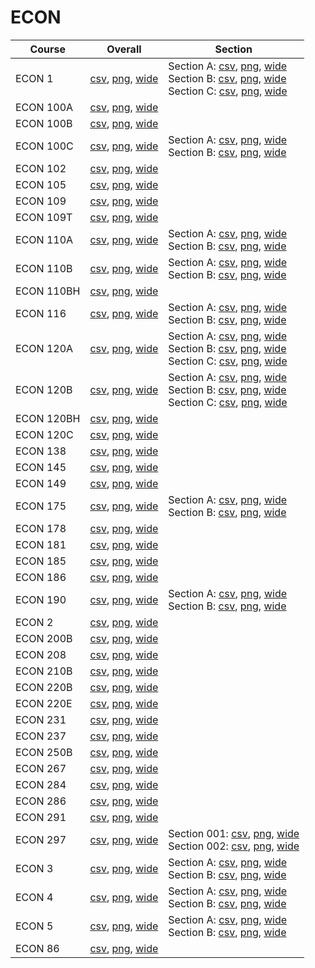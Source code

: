 # ECON

| Course | Overall | Section |
| ------ | ------- | ------- |
| ECON 1 | [csv](https://github.com/UCSD-Historical-Enrollment-Data/2025Winter/blob/main/overall/ECON%201.csv), [png](https://raw.githubusercontent.com/UCSD-Historical-Enrollment-Data/2025Winter/main/plot_overall/ECON%201.png), [wide](https://raw.githubusercontent.com/UCSD-Historical-Enrollment-Data/2025Winter/main/plot_overall_wide/ECON%201.png) | Section A: [csv](https://github.com/UCSD-Historical-Enrollment-Data/2025Winter/blob/main/section/ECON%201_A.csv), [png](https://raw.githubusercontent.com/UCSD-Historical-Enrollment-Data/2025Winter/main/plot_section/ECON%201_A.png), [wide](https://raw.githubusercontent.com/UCSD-Historical-Enrollment-Data/2025Winter/main/plot_section_wide/ECON%201_A.png)<br>Section B: [csv](https://github.com/UCSD-Historical-Enrollment-Data/2025Winter/blob/main/section/ECON%201_B.csv), [png](https://raw.githubusercontent.com/UCSD-Historical-Enrollment-Data/2025Winter/main/plot_section/ECON%201_B.png), [wide](https://raw.githubusercontent.com/UCSD-Historical-Enrollment-Data/2025Winter/main/plot_section_wide/ECON%201_B.png)<br>Section C: [csv](https://github.com/UCSD-Historical-Enrollment-Data/2025Winter/blob/main/section/ECON%201_C.csv), [png](https://raw.githubusercontent.com/UCSD-Historical-Enrollment-Data/2025Winter/main/plot_section/ECON%201_C.png), [wide](https://raw.githubusercontent.com/UCSD-Historical-Enrollment-Data/2025Winter/main/plot_section_wide/ECON%201_C.png) |
| ECON 100A | [csv](https://github.com/UCSD-Historical-Enrollment-Data/2025Winter/blob/main/overall/ECON%20100A.csv), [png](https://raw.githubusercontent.com/UCSD-Historical-Enrollment-Data/2025Winter/main/plot_overall/ECON%20100A.png), [wide](https://raw.githubusercontent.com/UCSD-Historical-Enrollment-Data/2025Winter/main/plot_overall_wide/ECON%20100A.png) |  |
| ECON 100B | [csv](https://github.com/UCSD-Historical-Enrollment-Data/2025Winter/blob/main/overall/ECON%20100B.csv), [png](https://raw.githubusercontent.com/UCSD-Historical-Enrollment-Data/2025Winter/main/plot_overall/ECON%20100B.png), [wide](https://raw.githubusercontent.com/UCSD-Historical-Enrollment-Data/2025Winter/main/plot_overall_wide/ECON%20100B.png) |  |
| ECON 100C | [csv](https://github.com/UCSD-Historical-Enrollment-Data/2025Winter/blob/main/overall/ECON%20100C.csv), [png](https://raw.githubusercontent.com/UCSD-Historical-Enrollment-Data/2025Winter/main/plot_overall/ECON%20100C.png), [wide](https://raw.githubusercontent.com/UCSD-Historical-Enrollment-Data/2025Winter/main/plot_overall_wide/ECON%20100C.png) | Section A: [csv](https://github.com/UCSD-Historical-Enrollment-Data/2025Winter/blob/main/section/ECON%20100C_A.csv), [png](https://raw.githubusercontent.com/UCSD-Historical-Enrollment-Data/2025Winter/main/plot_section/ECON%20100C_A.png), [wide](https://raw.githubusercontent.com/UCSD-Historical-Enrollment-Data/2025Winter/main/plot_section_wide/ECON%20100C_A.png)<br>Section B: [csv](https://github.com/UCSD-Historical-Enrollment-Data/2025Winter/blob/main/section/ECON%20100C_B.csv), [png](https://raw.githubusercontent.com/UCSD-Historical-Enrollment-Data/2025Winter/main/plot_section/ECON%20100C_B.png), [wide](https://raw.githubusercontent.com/UCSD-Historical-Enrollment-Data/2025Winter/main/plot_section_wide/ECON%20100C_B.png) |
| ECON 102 | [csv](https://github.com/UCSD-Historical-Enrollment-Data/2025Winter/blob/main/overall/ECON%20102.csv), [png](https://raw.githubusercontent.com/UCSD-Historical-Enrollment-Data/2025Winter/main/plot_overall/ECON%20102.png), [wide](https://raw.githubusercontent.com/UCSD-Historical-Enrollment-Data/2025Winter/main/plot_overall_wide/ECON%20102.png) |  |
| ECON 105 | [csv](https://github.com/UCSD-Historical-Enrollment-Data/2025Winter/blob/main/overall/ECON%20105.csv), [png](https://raw.githubusercontent.com/UCSD-Historical-Enrollment-Data/2025Winter/main/plot_overall/ECON%20105.png), [wide](https://raw.githubusercontent.com/UCSD-Historical-Enrollment-Data/2025Winter/main/plot_overall_wide/ECON%20105.png) |  |
| ECON 109 | [csv](https://github.com/UCSD-Historical-Enrollment-Data/2025Winter/blob/main/overall/ECON%20109.csv), [png](https://raw.githubusercontent.com/UCSD-Historical-Enrollment-Data/2025Winter/main/plot_overall/ECON%20109.png), [wide](https://raw.githubusercontent.com/UCSD-Historical-Enrollment-Data/2025Winter/main/plot_overall_wide/ECON%20109.png) |  |
| ECON 109T | [csv](https://github.com/UCSD-Historical-Enrollment-Data/2025Winter/blob/main/overall/ECON%20109T.csv), [png](https://raw.githubusercontent.com/UCSD-Historical-Enrollment-Data/2025Winter/main/plot_overall/ECON%20109T.png), [wide](https://raw.githubusercontent.com/UCSD-Historical-Enrollment-Data/2025Winter/main/plot_overall_wide/ECON%20109T.png) |  |
| ECON 110A | [csv](https://github.com/UCSD-Historical-Enrollment-Data/2025Winter/blob/main/overall/ECON%20110A.csv), [png](https://raw.githubusercontent.com/UCSD-Historical-Enrollment-Data/2025Winter/main/plot_overall/ECON%20110A.png), [wide](https://raw.githubusercontent.com/UCSD-Historical-Enrollment-Data/2025Winter/main/plot_overall_wide/ECON%20110A.png) | Section A: [csv](https://github.com/UCSD-Historical-Enrollment-Data/2025Winter/blob/main/section/ECON%20110A_A.csv), [png](https://raw.githubusercontent.com/UCSD-Historical-Enrollment-Data/2025Winter/main/plot_section/ECON%20110A_A.png), [wide](https://raw.githubusercontent.com/UCSD-Historical-Enrollment-Data/2025Winter/main/plot_section_wide/ECON%20110A_A.png)<br>Section B: [csv](https://github.com/UCSD-Historical-Enrollment-Data/2025Winter/blob/main/section/ECON%20110A_B.csv), [png](https://raw.githubusercontent.com/UCSD-Historical-Enrollment-Data/2025Winter/main/plot_section/ECON%20110A_B.png), [wide](https://raw.githubusercontent.com/UCSD-Historical-Enrollment-Data/2025Winter/main/plot_section_wide/ECON%20110A_B.png) |
| ECON 110B | [csv](https://github.com/UCSD-Historical-Enrollment-Data/2025Winter/blob/main/overall/ECON%20110B.csv), [png](https://raw.githubusercontent.com/UCSD-Historical-Enrollment-Data/2025Winter/main/plot_overall/ECON%20110B.png), [wide](https://raw.githubusercontent.com/UCSD-Historical-Enrollment-Data/2025Winter/main/plot_overall_wide/ECON%20110B.png) | Section A: [csv](https://github.com/UCSD-Historical-Enrollment-Data/2025Winter/blob/main/section/ECON%20110B_A.csv), [png](https://raw.githubusercontent.com/UCSD-Historical-Enrollment-Data/2025Winter/main/plot_section/ECON%20110B_A.png), [wide](https://raw.githubusercontent.com/UCSD-Historical-Enrollment-Data/2025Winter/main/plot_section_wide/ECON%20110B_A.png)<br>Section B: [csv](https://github.com/UCSD-Historical-Enrollment-Data/2025Winter/blob/main/section/ECON%20110B_B.csv), [png](https://raw.githubusercontent.com/UCSD-Historical-Enrollment-Data/2025Winter/main/plot_section/ECON%20110B_B.png), [wide](https://raw.githubusercontent.com/UCSD-Historical-Enrollment-Data/2025Winter/main/plot_section_wide/ECON%20110B_B.png) |
| ECON 110BH | [csv](https://github.com/UCSD-Historical-Enrollment-Data/2025Winter/blob/main/overall/ECON%20110BH.csv), [png](https://raw.githubusercontent.com/UCSD-Historical-Enrollment-Data/2025Winter/main/plot_overall/ECON%20110BH.png), [wide](https://raw.githubusercontent.com/UCSD-Historical-Enrollment-Data/2025Winter/main/plot_overall_wide/ECON%20110BH.png) |  |
| ECON 116 | [csv](https://github.com/UCSD-Historical-Enrollment-Data/2025Winter/blob/main/overall/ECON%20116.csv), [png](https://raw.githubusercontent.com/UCSD-Historical-Enrollment-Data/2025Winter/main/plot_overall/ECON%20116.png), [wide](https://raw.githubusercontent.com/UCSD-Historical-Enrollment-Data/2025Winter/main/plot_overall_wide/ECON%20116.png) | Section A: [csv](https://github.com/UCSD-Historical-Enrollment-Data/2025Winter/blob/main/section/ECON%20116_A.csv), [png](https://raw.githubusercontent.com/UCSD-Historical-Enrollment-Data/2025Winter/main/plot_section/ECON%20116_A.png), [wide](https://raw.githubusercontent.com/UCSD-Historical-Enrollment-Data/2025Winter/main/plot_section_wide/ECON%20116_A.png)<br>Section B: [csv](https://github.com/UCSD-Historical-Enrollment-Data/2025Winter/blob/main/section/ECON%20116_B.csv), [png](https://raw.githubusercontent.com/UCSD-Historical-Enrollment-Data/2025Winter/main/plot_section/ECON%20116_B.png), [wide](https://raw.githubusercontent.com/UCSD-Historical-Enrollment-Data/2025Winter/main/plot_section_wide/ECON%20116_B.png) |
| ECON 120A | [csv](https://github.com/UCSD-Historical-Enrollment-Data/2025Winter/blob/main/overall/ECON%20120A.csv), [png](https://raw.githubusercontent.com/UCSD-Historical-Enrollment-Data/2025Winter/main/plot_overall/ECON%20120A.png), [wide](https://raw.githubusercontent.com/UCSD-Historical-Enrollment-Data/2025Winter/main/plot_overall_wide/ECON%20120A.png) | Section A: [csv](https://github.com/UCSD-Historical-Enrollment-Data/2025Winter/blob/main/section/ECON%20120A_A.csv), [png](https://raw.githubusercontent.com/UCSD-Historical-Enrollment-Data/2025Winter/main/plot_section/ECON%20120A_A.png), [wide](https://raw.githubusercontent.com/UCSD-Historical-Enrollment-Data/2025Winter/main/plot_section_wide/ECON%20120A_A.png)<br>Section B: [csv](https://github.com/UCSD-Historical-Enrollment-Data/2025Winter/blob/main/section/ECON%20120A_B.csv), [png](https://raw.githubusercontent.com/UCSD-Historical-Enrollment-Data/2025Winter/main/plot_section/ECON%20120A_B.png), [wide](https://raw.githubusercontent.com/UCSD-Historical-Enrollment-Data/2025Winter/main/plot_section_wide/ECON%20120A_B.png)<br>Section C: [csv](https://github.com/UCSD-Historical-Enrollment-Data/2025Winter/blob/main/section/ECON%20120A_C.csv), [png](https://raw.githubusercontent.com/UCSD-Historical-Enrollment-Data/2025Winter/main/plot_section/ECON%20120A_C.png), [wide](https://raw.githubusercontent.com/UCSD-Historical-Enrollment-Data/2025Winter/main/plot_section_wide/ECON%20120A_C.png) |
| ECON 120B | [csv](https://github.com/UCSD-Historical-Enrollment-Data/2025Winter/blob/main/overall/ECON%20120B.csv), [png](https://raw.githubusercontent.com/UCSD-Historical-Enrollment-Data/2025Winter/main/plot_overall/ECON%20120B.png), [wide](https://raw.githubusercontent.com/UCSD-Historical-Enrollment-Data/2025Winter/main/plot_overall_wide/ECON%20120B.png) | Section A: [csv](https://github.com/UCSD-Historical-Enrollment-Data/2025Winter/blob/main/section/ECON%20120B_A.csv), [png](https://raw.githubusercontent.com/UCSD-Historical-Enrollment-Data/2025Winter/main/plot_section/ECON%20120B_A.png), [wide](https://raw.githubusercontent.com/UCSD-Historical-Enrollment-Data/2025Winter/main/plot_section_wide/ECON%20120B_A.png)<br>Section B: [csv](https://github.com/UCSD-Historical-Enrollment-Data/2025Winter/blob/main/section/ECON%20120B_B.csv), [png](https://raw.githubusercontent.com/UCSD-Historical-Enrollment-Data/2025Winter/main/plot_section/ECON%20120B_B.png), [wide](https://raw.githubusercontent.com/UCSD-Historical-Enrollment-Data/2025Winter/main/plot_section_wide/ECON%20120B_B.png)<br>Section C: [csv](https://github.com/UCSD-Historical-Enrollment-Data/2025Winter/blob/main/section/ECON%20120B_C.csv), [png](https://raw.githubusercontent.com/UCSD-Historical-Enrollment-Data/2025Winter/main/plot_section/ECON%20120B_C.png), [wide](https://raw.githubusercontent.com/UCSD-Historical-Enrollment-Data/2025Winter/main/plot_section_wide/ECON%20120B_C.png) |
| ECON 120BH | [csv](https://github.com/UCSD-Historical-Enrollment-Data/2025Winter/blob/main/overall/ECON%20120BH.csv), [png](https://raw.githubusercontent.com/UCSD-Historical-Enrollment-Data/2025Winter/main/plot_overall/ECON%20120BH.png), [wide](https://raw.githubusercontent.com/UCSD-Historical-Enrollment-Data/2025Winter/main/plot_overall_wide/ECON%20120BH.png) |  |
| ECON 120C | [csv](https://github.com/UCSD-Historical-Enrollment-Data/2025Winter/blob/main/overall/ECON%20120C.csv), [png](https://raw.githubusercontent.com/UCSD-Historical-Enrollment-Data/2025Winter/main/plot_overall/ECON%20120C.png), [wide](https://raw.githubusercontent.com/UCSD-Historical-Enrollment-Data/2025Winter/main/plot_overall_wide/ECON%20120C.png) |  |
| ECON 138 | [csv](https://github.com/UCSD-Historical-Enrollment-Data/2025Winter/blob/main/overall/ECON%20138.csv), [png](https://raw.githubusercontent.com/UCSD-Historical-Enrollment-Data/2025Winter/main/plot_overall/ECON%20138.png), [wide](https://raw.githubusercontent.com/UCSD-Historical-Enrollment-Data/2025Winter/main/plot_overall_wide/ECON%20138.png) |  |
| ECON 145 | [csv](https://github.com/UCSD-Historical-Enrollment-Data/2025Winter/blob/main/overall/ECON%20145.csv), [png](https://raw.githubusercontent.com/UCSD-Historical-Enrollment-Data/2025Winter/main/plot_overall/ECON%20145.png), [wide](https://raw.githubusercontent.com/UCSD-Historical-Enrollment-Data/2025Winter/main/plot_overall_wide/ECON%20145.png) |  |
| ECON 149 | [csv](https://github.com/UCSD-Historical-Enrollment-Data/2025Winter/blob/main/overall/ECON%20149.csv), [png](https://raw.githubusercontent.com/UCSD-Historical-Enrollment-Data/2025Winter/main/plot_overall/ECON%20149.png), [wide](https://raw.githubusercontent.com/UCSD-Historical-Enrollment-Data/2025Winter/main/plot_overall_wide/ECON%20149.png) |  |
| ECON 175 | [csv](https://github.com/UCSD-Historical-Enrollment-Data/2025Winter/blob/main/overall/ECON%20175.csv), [png](https://raw.githubusercontent.com/UCSD-Historical-Enrollment-Data/2025Winter/main/plot_overall/ECON%20175.png), [wide](https://raw.githubusercontent.com/UCSD-Historical-Enrollment-Data/2025Winter/main/plot_overall_wide/ECON%20175.png) | Section A: [csv](https://github.com/UCSD-Historical-Enrollment-Data/2025Winter/blob/main/section/ECON%20175_A.csv), [png](https://raw.githubusercontent.com/UCSD-Historical-Enrollment-Data/2025Winter/main/plot_section/ECON%20175_A.png), [wide](https://raw.githubusercontent.com/UCSD-Historical-Enrollment-Data/2025Winter/main/plot_section_wide/ECON%20175_A.png)<br>Section B: [csv](https://github.com/UCSD-Historical-Enrollment-Data/2025Winter/blob/main/section/ECON%20175_B.csv), [png](https://raw.githubusercontent.com/UCSD-Historical-Enrollment-Data/2025Winter/main/plot_section/ECON%20175_B.png), [wide](https://raw.githubusercontent.com/UCSD-Historical-Enrollment-Data/2025Winter/main/plot_section_wide/ECON%20175_B.png) |
| ECON 178 | [csv](https://github.com/UCSD-Historical-Enrollment-Data/2025Winter/blob/main/overall/ECON%20178.csv), [png](https://raw.githubusercontent.com/UCSD-Historical-Enrollment-Data/2025Winter/main/plot_overall/ECON%20178.png), [wide](https://raw.githubusercontent.com/UCSD-Historical-Enrollment-Data/2025Winter/main/plot_overall_wide/ECON%20178.png) |  |
| ECON 181 | [csv](https://github.com/UCSD-Historical-Enrollment-Data/2025Winter/blob/main/overall/ECON%20181.csv), [png](https://raw.githubusercontent.com/UCSD-Historical-Enrollment-Data/2025Winter/main/plot_overall/ECON%20181.png), [wide](https://raw.githubusercontent.com/UCSD-Historical-Enrollment-Data/2025Winter/main/plot_overall_wide/ECON%20181.png) |  |
| ECON 185 | [csv](https://github.com/UCSD-Historical-Enrollment-Data/2025Winter/blob/main/overall/ECON%20185.csv), [png](https://raw.githubusercontent.com/UCSD-Historical-Enrollment-Data/2025Winter/main/plot_overall/ECON%20185.png), [wide](https://raw.githubusercontent.com/UCSD-Historical-Enrollment-Data/2025Winter/main/plot_overall_wide/ECON%20185.png) |  |
| ECON 186 | [csv](https://github.com/UCSD-Historical-Enrollment-Data/2025Winter/blob/main/overall/ECON%20186.csv), [png](https://raw.githubusercontent.com/UCSD-Historical-Enrollment-Data/2025Winter/main/plot_overall/ECON%20186.png), [wide](https://raw.githubusercontent.com/UCSD-Historical-Enrollment-Data/2025Winter/main/plot_overall_wide/ECON%20186.png) |  |
| ECON 190 | [csv](https://github.com/UCSD-Historical-Enrollment-Data/2025Winter/blob/main/overall/ECON%20190.csv), [png](https://raw.githubusercontent.com/UCSD-Historical-Enrollment-Data/2025Winter/main/plot_overall/ECON%20190.png), [wide](https://raw.githubusercontent.com/UCSD-Historical-Enrollment-Data/2025Winter/main/plot_overall_wide/ECON%20190.png) | Section A: [csv](https://github.com/UCSD-Historical-Enrollment-Data/2025Winter/blob/main/section/ECON%20190_A.csv), [png](https://raw.githubusercontent.com/UCSD-Historical-Enrollment-Data/2025Winter/main/plot_section/ECON%20190_A.png), [wide](https://raw.githubusercontent.com/UCSD-Historical-Enrollment-Data/2025Winter/main/plot_section_wide/ECON%20190_A.png)<br>Section B: [csv](https://github.com/UCSD-Historical-Enrollment-Data/2025Winter/blob/main/section/ECON%20190_B.csv), [png](https://raw.githubusercontent.com/UCSD-Historical-Enrollment-Data/2025Winter/main/plot_section/ECON%20190_B.png), [wide](https://raw.githubusercontent.com/UCSD-Historical-Enrollment-Data/2025Winter/main/plot_section_wide/ECON%20190_B.png) |
| ECON 2 | [csv](https://github.com/UCSD-Historical-Enrollment-Data/2025Winter/blob/main/overall/ECON%202.csv), [png](https://raw.githubusercontent.com/UCSD-Historical-Enrollment-Data/2025Winter/main/plot_overall/ECON%202.png), [wide](https://raw.githubusercontent.com/UCSD-Historical-Enrollment-Data/2025Winter/main/plot_overall_wide/ECON%202.png) |  |
| ECON 200B | [csv](https://github.com/UCSD-Historical-Enrollment-Data/2025Winter/blob/main/overall/ECON%20200B.csv), [png](https://raw.githubusercontent.com/UCSD-Historical-Enrollment-Data/2025Winter/main/plot_overall/ECON%20200B.png), [wide](https://raw.githubusercontent.com/UCSD-Historical-Enrollment-Data/2025Winter/main/plot_overall_wide/ECON%20200B.png) |  |
| ECON 208 | [csv](https://github.com/UCSD-Historical-Enrollment-Data/2025Winter/blob/main/overall/ECON%20208.csv), [png](https://raw.githubusercontent.com/UCSD-Historical-Enrollment-Data/2025Winter/main/plot_overall/ECON%20208.png), [wide](https://raw.githubusercontent.com/UCSD-Historical-Enrollment-Data/2025Winter/main/plot_overall_wide/ECON%20208.png) |  |
| ECON 210B | [csv](https://github.com/UCSD-Historical-Enrollment-Data/2025Winter/blob/main/overall/ECON%20210B.csv), [png](https://raw.githubusercontent.com/UCSD-Historical-Enrollment-Data/2025Winter/main/plot_overall/ECON%20210B.png), [wide](https://raw.githubusercontent.com/UCSD-Historical-Enrollment-Data/2025Winter/main/plot_overall_wide/ECON%20210B.png) |  |
| ECON 220B | [csv](https://github.com/UCSD-Historical-Enrollment-Data/2025Winter/blob/main/overall/ECON%20220B.csv), [png](https://raw.githubusercontent.com/UCSD-Historical-Enrollment-Data/2025Winter/main/plot_overall/ECON%20220B.png), [wide](https://raw.githubusercontent.com/UCSD-Historical-Enrollment-Data/2025Winter/main/plot_overall_wide/ECON%20220B.png) |  |
| ECON 220E | [csv](https://github.com/UCSD-Historical-Enrollment-Data/2025Winter/blob/main/overall/ECON%20220E.csv), [png](https://raw.githubusercontent.com/UCSD-Historical-Enrollment-Data/2025Winter/main/plot_overall/ECON%20220E.png), [wide](https://raw.githubusercontent.com/UCSD-Historical-Enrollment-Data/2025Winter/main/plot_overall_wide/ECON%20220E.png) |  |
| ECON 231 | [csv](https://github.com/UCSD-Historical-Enrollment-Data/2025Winter/blob/main/overall/ECON%20231.csv), [png](https://raw.githubusercontent.com/UCSD-Historical-Enrollment-Data/2025Winter/main/plot_overall/ECON%20231.png), [wide](https://raw.githubusercontent.com/UCSD-Historical-Enrollment-Data/2025Winter/main/plot_overall_wide/ECON%20231.png) |  |
| ECON 237 | [csv](https://github.com/UCSD-Historical-Enrollment-Data/2025Winter/blob/main/overall/ECON%20237.csv), [png](https://raw.githubusercontent.com/UCSD-Historical-Enrollment-Data/2025Winter/main/plot_overall/ECON%20237.png), [wide](https://raw.githubusercontent.com/UCSD-Historical-Enrollment-Data/2025Winter/main/plot_overall_wide/ECON%20237.png) |  |
| ECON 250B | [csv](https://github.com/UCSD-Historical-Enrollment-Data/2025Winter/blob/main/overall/ECON%20250B.csv), [png](https://raw.githubusercontent.com/UCSD-Historical-Enrollment-Data/2025Winter/main/plot_overall/ECON%20250B.png), [wide](https://raw.githubusercontent.com/UCSD-Historical-Enrollment-Data/2025Winter/main/plot_overall_wide/ECON%20250B.png) |  |
| ECON 267 | [csv](https://github.com/UCSD-Historical-Enrollment-Data/2025Winter/blob/main/overall/ECON%20267.csv), [png](https://raw.githubusercontent.com/UCSD-Historical-Enrollment-Data/2025Winter/main/plot_overall/ECON%20267.png), [wide](https://raw.githubusercontent.com/UCSD-Historical-Enrollment-Data/2025Winter/main/plot_overall_wide/ECON%20267.png) |  |
| ECON 284 | [csv](https://github.com/UCSD-Historical-Enrollment-Data/2025Winter/blob/main/overall/ECON%20284.csv), [png](https://raw.githubusercontent.com/UCSD-Historical-Enrollment-Data/2025Winter/main/plot_overall/ECON%20284.png), [wide](https://raw.githubusercontent.com/UCSD-Historical-Enrollment-Data/2025Winter/main/plot_overall_wide/ECON%20284.png) |  |
| ECON 286 | [csv](https://github.com/UCSD-Historical-Enrollment-Data/2025Winter/blob/main/overall/ECON%20286.csv), [png](https://raw.githubusercontent.com/UCSD-Historical-Enrollment-Data/2025Winter/main/plot_overall/ECON%20286.png), [wide](https://raw.githubusercontent.com/UCSD-Historical-Enrollment-Data/2025Winter/main/plot_overall_wide/ECON%20286.png) |  |
| ECON 291 | [csv](https://github.com/UCSD-Historical-Enrollment-Data/2025Winter/blob/main/overall/ECON%20291.csv), [png](https://raw.githubusercontent.com/UCSD-Historical-Enrollment-Data/2025Winter/main/plot_overall/ECON%20291.png), [wide](https://raw.githubusercontent.com/UCSD-Historical-Enrollment-Data/2025Winter/main/plot_overall_wide/ECON%20291.png) |  |
| ECON 297 | [csv](https://github.com/UCSD-Historical-Enrollment-Data/2025Winter/blob/main/overall/ECON%20297.csv), [png](https://raw.githubusercontent.com/UCSD-Historical-Enrollment-Data/2025Winter/main/plot_overall/ECON%20297.png), [wide](https://raw.githubusercontent.com/UCSD-Historical-Enrollment-Data/2025Winter/main/plot_overall_wide/ECON%20297.png) | Section 001: [csv](https://github.com/UCSD-Historical-Enrollment-Data/2025Winter/blob/main/section/ECON%20297_001.csv), [png](https://raw.githubusercontent.com/UCSD-Historical-Enrollment-Data/2025Winter/main/plot_section/ECON%20297_001.png), [wide](https://raw.githubusercontent.com/UCSD-Historical-Enrollment-Data/2025Winter/main/plot_section_wide/ECON%20297_001.png)<br>Section 002: [csv](https://github.com/UCSD-Historical-Enrollment-Data/2025Winter/blob/main/section/ECON%20297_002.csv), [png](https://raw.githubusercontent.com/UCSD-Historical-Enrollment-Data/2025Winter/main/plot_section/ECON%20297_002.png), [wide](https://raw.githubusercontent.com/UCSD-Historical-Enrollment-Data/2025Winter/main/plot_section_wide/ECON%20297_002.png) |
| ECON 3 | [csv](https://github.com/UCSD-Historical-Enrollment-Data/2025Winter/blob/main/overall/ECON%203.csv), [png](https://raw.githubusercontent.com/UCSD-Historical-Enrollment-Data/2025Winter/main/plot_overall/ECON%203.png), [wide](https://raw.githubusercontent.com/UCSD-Historical-Enrollment-Data/2025Winter/main/plot_overall_wide/ECON%203.png) | Section A: [csv](https://github.com/UCSD-Historical-Enrollment-Data/2025Winter/blob/main/section/ECON%203_A.csv), [png](https://raw.githubusercontent.com/UCSD-Historical-Enrollment-Data/2025Winter/main/plot_section/ECON%203_A.png), [wide](https://raw.githubusercontent.com/UCSD-Historical-Enrollment-Data/2025Winter/main/plot_section_wide/ECON%203_A.png)<br>Section B: [csv](https://github.com/UCSD-Historical-Enrollment-Data/2025Winter/blob/main/section/ECON%203_B.csv), [png](https://raw.githubusercontent.com/UCSD-Historical-Enrollment-Data/2025Winter/main/plot_section/ECON%203_B.png), [wide](https://raw.githubusercontent.com/UCSD-Historical-Enrollment-Data/2025Winter/main/plot_section_wide/ECON%203_B.png) |
| ECON 4 | [csv](https://github.com/UCSD-Historical-Enrollment-Data/2025Winter/blob/main/overall/ECON%204.csv), [png](https://raw.githubusercontent.com/UCSD-Historical-Enrollment-Data/2025Winter/main/plot_overall/ECON%204.png), [wide](https://raw.githubusercontent.com/UCSD-Historical-Enrollment-Data/2025Winter/main/plot_overall_wide/ECON%204.png) | Section A: [csv](https://github.com/UCSD-Historical-Enrollment-Data/2025Winter/blob/main/section/ECON%204_A.csv), [png](https://raw.githubusercontent.com/UCSD-Historical-Enrollment-Data/2025Winter/main/plot_section/ECON%204_A.png), [wide](https://raw.githubusercontent.com/UCSD-Historical-Enrollment-Data/2025Winter/main/plot_section_wide/ECON%204_A.png)<br>Section B: [csv](https://github.com/UCSD-Historical-Enrollment-Data/2025Winter/blob/main/section/ECON%204_B.csv), [png](https://raw.githubusercontent.com/UCSD-Historical-Enrollment-Data/2025Winter/main/plot_section/ECON%204_B.png), [wide](https://raw.githubusercontent.com/UCSD-Historical-Enrollment-Data/2025Winter/main/plot_section_wide/ECON%204_B.png) |
| ECON 5 | [csv](https://github.com/UCSD-Historical-Enrollment-Data/2025Winter/blob/main/overall/ECON%205.csv), [png](https://raw.githubusercontent.com/UCSD-Historical-Enrollment-Data/2025Winter/main/plot_overall/ECON%205.png), [wide](https://raw.githubusercontent.com/UCSD-Historical-Enrollment-Data/2025Winter/main/plot_overall_wide/ECON%205.png) | Section A: [csv](https://github.com/UCSD-Historical-Enrollment-Data/2025Winter/blob/main/section/ECON%205_A.csv), [png](https://raw.githubusercontent.com/UCSD-Historical-Enrollment-Data/2025Winter/main/plot_section/ECON%205_A.png), [wide](https://raw.githubusercontent.com/UCSD-Historical-Enrollment-Data/2025Winter/main/plot_section_wide/ECON%205_A.png)<br>Section B: [csv](https://github.com/UCSD-Historical-Enrollment-Data/2025Winter/blob/main/section/ECON%205_B.csv), [png](https://raw.githubusercontent.com/UCSD-Historical-Enrollment-Data/2025Winter/main/plot_section/ECON%205_B.png), [wide](https://raw.githubusercontent.com/UCSD-Historical-Enrollment-Data/2025Winter/main/plot_section_wide/ECON%205_B.png) |
| ECON 86 | [csv](https://github.com/UCSD-Historical-Enrollment-Data/2025Winter/blob/main/overall/ECON%2086.csv), [png](https://raw.githubusercontent.com/UCSD-Historical-Enrollment-Data/2025Winter/main/plot_overall/ECON%2086.png), [wide](https://raw.githubusercontent.com/UCSD-Historical-Enrollment-Data/2025Winter/main/plot_overall_wide/ECON%2086.png) |  |
